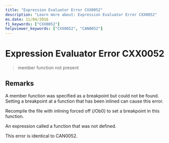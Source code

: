 ```yaml
---
title: "Expression Evaluator Error CXX0052"
description: "Learn more about: Expression Evaluator Error CXX0052"
ms.date: 11/04/2016
f1_keywords: ["CXX0052"]
helpviewer_keywords: ["CXX0052", "CAN0052"]
---
```

# Expression Evaluator Error CXX0052

> member function not present

## Remarks

A member function was specified as a breakpoint but could not be found. Setting a breakpoint at a function that has been inlined can cause this error.

Recompile the file with inlining forced off (/Ob0) to set a breakpoint in this function.

An expression called a function that was not defined.

This error is identical to CAN0052.
